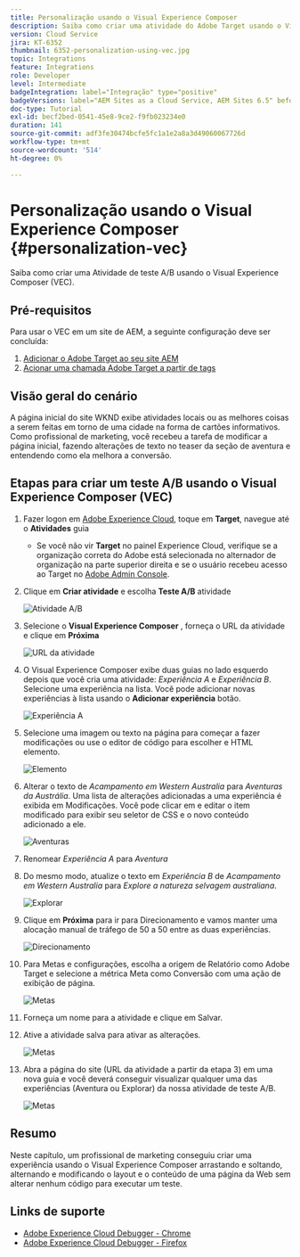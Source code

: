 ```yaml
---
title: Personalização usando o Visual Experience Composer
description: Saiba como criar uma atividade do Adobe Target usando o Visual Experience Composer.
version: Cloud Service
jira: KT-6352
thumbnail: 6352-personalization-using-vec.jpg
topic: Integrations
feature: Integrations
role: Developer
level: Intermediate
badgeIntegration: label="Integração" type="positive"
badgeVersions: label="AEM Sites as a Cloud Service, AEM Sites 6.5" before-title="false"
doc-type: Tutorial
exl-id: becf2bed-0541-45e8-9ce2-f9fb023234e0
duration: 141
source-git-commit: adf3fe30474bcfe5fc1a1e2a8a3d49060067726d
workflow-type: tm+mt
source-wordcount: '514'
ht-degree: 0%

---
```


# Personalização usando o Visual Experience Composer {#personalization-vec}

Saiba como criar uma Atividade de teste A/B usando o Visual Experience Composer (VEC).

## Pré-requisitos

Para usar o VEC em um site de AEM, a seguinte configuração deve ser concluída:

1. [Adicionar o Adobe Target ao seu site AEM](./add-target-launch-extension.md)
1. [Acionar uma chamada Adobe Target a partir de tags](./load-and-fire-target.md)

## Visão geral do cenário

A página inicial do site WKND exibe atividades locais ou as melhores coisas a serem feitas em torno de uma cidade na forma de cartões informativos. Como profissional de marketing, você recebeu a tarefa de modificar a página inicial, fazendo alterações de texto no teaser da seção de aventura e entendendo como ela melhora a conversão.

## Etapas para criar um teste A/B usando o Visual Experience Composer (VEC)

1. Fazer logon em [Adobe Experience Cloud](https://experience.adobe.com/), toque em __Target__, navegue até o __Atividades__ guia

   + Se você não vir __Target__ no painel Experience Cloud, verifique se a organização correta do Adobe está selecionada no alternador de organização na parte superior direita e se o usuário recebeu acesso ao Target no [Adobe Admin Console](https://adminconsole.adobe.com/).

1. Clique em **Criar atividade** e escolha **Teste A/B** atividade

   ![Atividade A/B](assets/ab-target-activity.png)

1. Selecione o **Visual Experience Composer** , forneça o URL da atividade e clique em **Próxima**

   ![URL da atividade](assets/ab-test-url.png)

1. O Visual Experience Composer exibe duas guias no lado esquerdo depois que você cria uma atividade: *Experiência A* e *Experiência B*. Selecione uma experiência na lista. Você pode adicionar novas experiências à lista usando o **Adicionar experiência** botão.

   ![Experiência A](assets/experience.png)

1. Selecione uma imagem ou texto na página para começar a fazer modificações ou use o editor de código para escolher e HTML elemento.

   ![Elemento](assets/select-element.png)

1. Alterar o texto de *Acampamento em Western Australia* para *Aventuras da Austrália*. Uma lista de alterações adicionadas a uma experiência é exibida em Modificações. Você pode clicar em e editar o item modificado para exibir seu seletor de CSS e o novo conteúdo adicionado a ele.

   ![Aventuras](assets/adventures.png)

1. Renomear *Experiência A* para *Aventura*
1. Do mesmo modo, atualize o texto em *Experiência B* de *Acampamento em Western Australia* para *Explore a natureza selvagem australiana*.

   ![Explorar](assets/explore.png)

1. Clique em **Próxima** para ir para Direcionamento e vamos manter uma alocação manual de tráfego de 50 a 50 entre as duas experiências.

   ![Direcionamento](assets/targeting.png)

1. Para Metas e configurações, escolha a origem de Relatório como Adobe Target e selecione a métrica Meta como Conversão com uma ação de exibição de página.

   ![Metas](assets/goals.png)

1. Forneça um nome para a atividade e clique em Salvar.
1. Ative a atividade salva para ativar as alterações.

   ![Metas](assets/activate.png)

1. Abra a página do site (URL da atividade a partir da etapa 3) em uma nova guia e você deverá conseguir visualizar qualquer uma das experiências (Aventura ou Explorar) da nossa atividade de teste A/B.

   ![Metas](assets/publish.png)

## Resumo

Neste capítulo, um profissional de marketing conseguiu criar uma experiência usando o Visual Experience Composer arrastando e soltando, alternando e modificando o layout e o conteúdo de uma página da Web sem alterar nenhum código para executar um teste.

## Links de suporte

+ [Adobe Experience Cloud Debugger - Chrome](https://chrome.google.com/webstore/detail/adobe-experience-platform/bfnnokhpnncpkdmbokanobigaccjkpob)
+ [Adobe Experience Cloud Debugger - Firefox](https://addons.mozilla.org/en-US/firefox/addon/adobe-experience-platform-dbg/)
